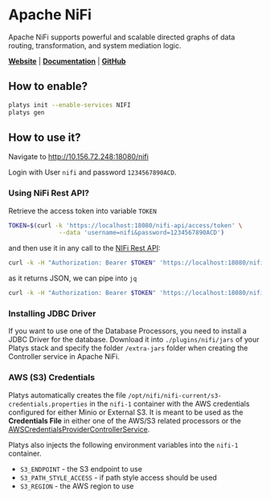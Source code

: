 # Apache NiFi

Apache NiFi supports powerful and scalable directed graphs of data routing, transformation, and system mediation logic.

**[Website](https://nifi.apache.org/)** | **[Documentation](https://nifi.apache.org/docs.html)** | **[GitHub](https://github.com/apache/nifi)**

## How to enable?

```bash
platys init --enable-services NIFI
platys gen
```

## How to use it?

Navigate to <http://10.156.72.248:18080/nifi>

Login with User `nifi` and password `1234567890ACD`.

### Using NiFi Rest API?

Retrieve the access token into variable `TOKEN`

```bash
TOKEN=$(curl -k 'https://localhost:18080/nifi-api/access/token' \
              --data 'username=nifi&password=1234567890ACD')
```

and then use it in any call to the [NIFi Rest API](https://nifi.apache.org/docs/nifi-docs/rest-api/index.html):

```bash
curl -k -H "Authorization: Bearer $TOKEN" 'https://localhost:18080/nifi-api/flow/current-user'  
```

as it returns JSON, we can pipe into `jq`

```bash
curl -k -H "Authorization: Bearer $TOKEN" 'https://localhost:18080/nifi-api/flow/current-user' | jq
```

### Installing JDBC Driver

If you want to use one of the Database Processors, you need to install a JDBC Driver for the database. Download it into `./plugins/nifi/jars` of your Platys stack and specify the folder `/extra-jars` folder when creating the Controller service in Apache NiFi.

### AWS (S3) Credentials

Platys automatically creates the file `/opt/nifi/nifi-current/s3-credentials.properties` in the `nifi-1` container with the AWS credentials configured for either Minio or External S3. It is meant to be used as the **Credentials File** in either one of the AWS/S3 related processors or the [AWSCredentialsProviderControllerService](https://nifi.apache.org/docs/nifi-docs/components/org.apache.nifi/nifi-aws-nar/latest/org.apache.nifi.processors.aws.credentials.provider.service.AWSCredentialsProviderControllerService/index.html).

Platys also injects the following environment variables into the `nifi-1` container.

* `S3_ENDPOINT` - the S3 endpoint to use
* `S3_PATH_STYLE_ACCESS` - if path style access should be used
* `S3_REGION` - the AWS region to use
